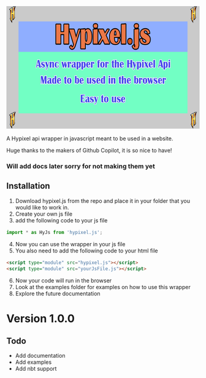 <p align="left">
  <img src="./resources/hypixelJsLogo.png" title="Hypixel.js" width="640" height="320">
</p>
A Hypixel api wrapper in javascript meant to be used in a website.

Huge thanks to the makers of Github Copilot, it is so nice to have!

### Will add docs later sorry for not making them yet

## Installation
1. Download hypixel.js from the repo and place it in your folder that you would like to work in.
2. Create your own js file
3. add the following code to your js file
``` js
import * as HyJs from 'hypixel.js';
```
4. Now you can use the wrapper in your js file
5. You also need to add the following code to your html file
``` html
<script type="module" src="hypixel.js"></script>
<script type="module" src="yourJsFile.js"></script>
```
6. Now your code will run in the browser
7. Look at the examples folder for examples on how to use this wrapper
8. Explore the future documentation

# Version 1.0.0

## Todo
- Add documentation
- Add examples
- Add nbt support